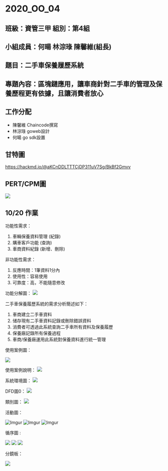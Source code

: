 # 2020_OO_04

## 班級：資管三甲  組別：第4組

## 小組成員：何暘 林淙琭 陳馨維(組長)

## 題目：二手車保養履歷系統

## 專題內容：區塊鏈應用，讓車商針對二手車的管理及保養歷程更有依據，且讓消費者放心

## 工作分配
+ 陳馨維 Chaincode撰寫
+ 林淙琭 goweb設計
+ 何暘 go sdk設置

## 甘特圖

<https://hackmd.io/@aKCnDDLTTTCjDP311uV7Sg/BkBf2Gmvv>

## PERT/CPM圖
![](https://i.imgur.com/MCCJTYz.jpg)


## 10/20 作業

功能性需求：
1. 車輛保養資料管理 (紀錄)
2. 購車客戶功能 (查詢)
3. 車商資料紀錄 (新增、刪除)

非功能性需求：
1. 反應時間：1筆資料1分內
2. 使用性：容易使用
3. 可靠度：高，不能隨意修改
             
功能分解圖：
![](https://i.imgur.com/qYbizew.jpg)

二手車保養履歷系統的需求分析簡述如下：
1. 車商建立二手車資料
2. 储存現有二手車資料記錄或刪除錯誤資料
3. 消費者可透過此系統查詢二手車所有資料及保養履歷
4. 保養廠記錄所有保養過程
5. 車商/保養廠運用此系統對保養資料進行統一管理


使用案例圖：

![](https://i.imgur.com/b4ykFU1.jpg)

使用案例說明：
![](https://i.imgur.com/1h15MMB.jpg)


系統環境圖：
![](https://i.imgur.com/SWngkdr.jpg)


DFD圖0：
![](https://i.imgur.com/mglPRSb.jpg)

類別圖：
![](https://i.imgur.com/v4oX7dA.jpg)

活動圖：

![Imgur](https://i.imgur.com/fbDaeOe.jpg)
![Imgur](https://i.imgur.com/BH0sufH.jpg)
![Imgur](https://i.imgur.com/Plls6KS.jpg)

循序圖 :

![](https://i.imgur.com/ZfDB5AE.jpg)
![](https://i.imgur.com/yaJhRAA.jpg)
![](https://i.imgur.com/LPG0NEs.jpg)

分鏡板：

![](https://i.imgur.com/FZHr6BZ.jpg)

